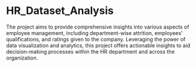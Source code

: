 # HR_Dataset_Analysis
The project aims to provide comprehensive insights into various aspects of employee management, including department-wise attrition, employees' qualifications, and ratings given to the company. Leveraging the power of data visualization and analytics, this project offers actionable insights to aid decision-making processes within the HR department and across the organization.
